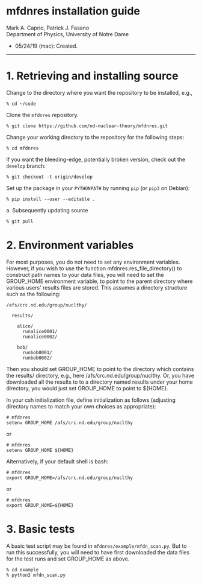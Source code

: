 # mfdnres installation guide #

Mark A. Caprio, Patrick J. Fasano  
Department of Physics, University of Notre Dame

+ 05/24/19 (mac): Created.

----------------------------------------------------------------

# 1. Retrieving and installing source

  Change to the directory where you want the repository to be installed,
  e.g.,
  ~~~~~~~~~~~~~~~~
  % cd ~/code
  ~~~~~~~~~~~~~~~~

  Clone the `mfdnres` repository.
  ~~~~~~~~~~~~~~~~~~~~~~~~~~~~~~~~~~~~~~~~~~~~~~~~~~~~~~~~~~~~~~~~
  % git clone https://github.com/nd-nuclear-theory/mfdnres.git
  ~~~~~~~~~~~~~~~~~~~~~~~~~~~~~~~~~~~~~~~~~~~~~~~~~~~~~~~~~~~~~~~~

  Change your working directory to the repository for the following steps:
  ~~~~~~~~~~~~~~~~
  % cd mfdnres
  ~~~~~~~~~~~~~~~~

  If you want the bleeding-edge, potentially broken version, check out the
  `develop` branch:
  ~~~~~~~~~~~~~~~~~~~~~~~~~~~~~~~~
  % git checkout -t origin/develop
  ~~~~~~~~~~~~~~~~~~~~~~~~~~~~~~~~

  Set up the package in your `PYTHONPATH` by running `pip` (or `pip3` on Debian):

  ~~~~~~~~~~~~~~~~~~~~~~~~~~~~~~~~~~~~~~~~~~~~~~~~~~~~~~~~~~~~~~~~
  % pip install --user --editable .
  ~~~~~~~~~~~~~~~~~~~~~~~~~~~~~~~~~~~~~~~~~~~~~~~~~~~~~~~~~~~~~~~~

  a. Subsequently updating source

  ~~~~~~~~~~~~~~~~
  % git pull
  ~~~~~~~~~~~~~~~~

# 2. Environment variables

  For most purposes, you do not need to set any environment variables.  However,
  if you wish to use the function mfdnres.res_file_directory() to construct path
  names to your data files, you will need to set the GROUP_HOME environment
  variable, to point to the parent directory where various users' results files
  are stored.  This assumes a directory structure such as the following:

    /afs/crc.nd.edu/group/nuclthy/

      results/

        alice/
          runalice0001/
          runalice0002/

        bob/
          runbob0001/
          runbob0002/

  Then you should set GROUP_HOME to point to the directory which contains the
  results/ directory, e.g., here /afs/crc.nd.edu/group/nuclthy.  Or, you have
  downloaded all the results to to a directory named results under your home
  directory, you would just set GROUP_HOME to point to ${HOME}.

  In your csh initialization file, define initialization as follows
  (adjusting directory names to match your own choices as
  appropriate):

  ~~~~~~~~~~~~~~~~~~~~~~~~~~~~~~~~~~~~~~~~~~~~~~~~~~~~~~~~~~~~~~~~
  # mfdnres
  setenv GROUP_HOME /afs/crc.nd.edu/group/nuclthy
  ~~~~~~~~~~~~~~~~~~~~~~~~~~~~~~~~~~~~~~~~~~~~~~~~~~~~~~~~~~~~~~~~

  or

  ~~~~~~~~~~~~~~~~~~~~~~~~~~~~~~~~~~~~~~~~~~~~~~~~~~~~~~~~~~~~~~~~
  # mfdnres
  setenv GROUP_HOME ${HOME}
  ~~~~~~~~~~~~~~~~~~~~~~~~~~~~~~~~~~~~~~~~~~~~~~~~~~~~~~~~~~~~~~~~

  Alternatively, if your default shell is bash:
  ~~~~~~~~~~~~~~~~~~~~~~~~~~~~~~~~~~~~~~~~~~~~~~~~~~~~~~~~~~~~~~~~
  # mfdnres
  export GROUP_HOME=/afs/crc.nd.edu/group/nuclthy
  ~~~~~~~~~~~~~~~~~~~~~~~~~~~~~~~~~~~~~~~~~~~~~~~~~~~~~~~~~~~~~~~~

  or

  ~~~~~~~~~~~~~~~~~~~~~~~~~~~~~~~~~~~~~~~~~~~~~~~~~~~~~~~~~~~~~~~~
  # mfdnres
  export GROUP_HOME=${HOME}
  ~~~~~~~~~~~~~~~~~~~~~~~~~~~~~~~~~~~~~~~~~~~~~~~~~~~~~~~~~~~~~~~~

# 3. Basic tests

  A basic test script may be found in `mfdnres/example/mfdn_scan.py`.  But to
  run this successfully, you will need to have first downloaded the data files
  for the test runs and set GROUP_HOME as above.

  ~~~~~~~~~~~~~~~~~~~~~~~~~~~~~~~~~~~~~~~~~~~~~~~~~~~~~~~~~~~~~~~~
  % cd example
  % python3 mfdn_scan.py
  ~~~~~~~~~~~~~~~~~~~~~~~~~~~~~~~~~~~~~~~~~~~~~~~~~~~~~~~~~~~~~~~~

